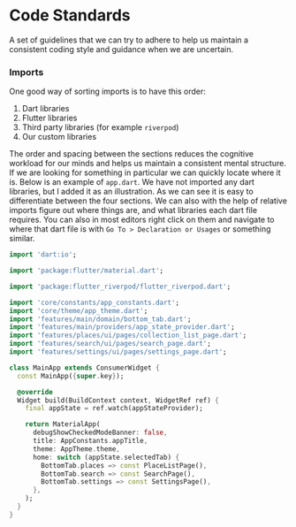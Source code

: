 # Code Standards

A set of guidelines that we can try to adhere to help us maintain a consistent coding style and
guidance when we are uncertain.

### Imports

One good way of sorting imports is to have this order:

1. Dart libraries
2. Flutter libraries
3. Third party libraries (for example `riverpod`)
4. Our custom libraries

The order and spacing between the sections reduces the cognitive workload for our minds and helps us
maintain a consistent mental structure. If we are looking for something in particular we can quickly
locate where it is. Below is an example of `app.dart`. We have not imported any dart libraries, but
I added it as an illustration. As we can see it is easy to differentiate between the four sections.
We can also with the help of relative imports figure out where things are, and what libraries each
dart file requires. You can also in most editors right click on them and navigate to where that dart
file is with `Go To > Declaration or Usages` or something similar.

```dart
import 'dart:io';

import 'package:flutter/material.dart';

import 'package:flutter_riverpod/flutter_riverpod.dart';

import 'core/constants/app_constants.dart';
import 'core/theme/app_theme.dart';
import 'features/main/domain/bottom_tab.dart';
import 'features/main/providers/app_state_provider.dart';
import 'features/places/ui/pages/collection_list_page.dart';
import 'features/search/ui/pages/search_page.dart';
import 'features/settings/ui/pages/settings_page.dart';

class MainApp extends ConsumerWidget {
  const MainApp({super.key});

  @override
  Widget build(BuildContext context, WidgetRef ref) {
    final appState = ref.watch(appStateProvider);

    return MaterialApp(
      debugShowCheckedModeBanner: false,
      title: AppConstants.appTitle,
      theme: AppTheme.theme,
      home: switch (appState.selectedTab) {
        BottomTab.places => const PlaceListPage(),
        BottomTab.search => const SearchPage(),
        BottomTab.settings => const SettingsPage(),
      },
    );
  }
}
```